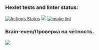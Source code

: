 ### Hexlet tests and linter status:
[![Actions Status](https://github.com/Takaiva/frontend-project-lvl1/workflows/hexlet-check/badge.svg)](https://github.com/Takaiva/frontend-project-lvl1/actions)
<a href="https://codeclimate.com/github/codeclimate/codeclimate/maintainability"><img src="https://api.codeclimate.com/v1/badges/a99a88d28ad37a79dbf6/maintainability" /></a>
[![make lint](https://github.com/Takaiva/frontend-project-lvl1/actions/workflows/linter-check.yml/badge.svg?branch=main)](https://github.com/Takaiva/frontend-project-lvl1/actions/workflows/linter-check.yml)
<h3> Brain-even/Проверка на чётность.</h3>
<a href="https://asciinema.org/a/LWQ4EMJ8yrmcUSsVbrRQ5ifNX" target="_blank"><img src="https://asciinema.org/a/LWQ4EMJ8yrmcUSsVbrRQ5ifNX.svg" /></a>
